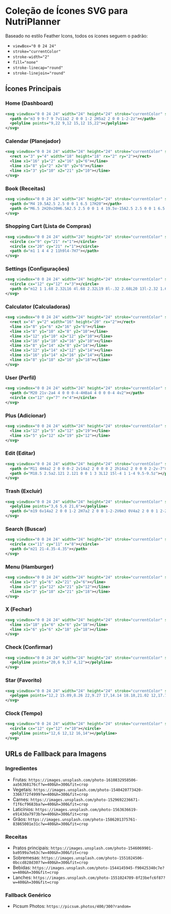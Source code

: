 # Coleção de Ícones SVG para NutriPlanner

Baseado no estilo Feather Icons, todos os ícones seguem o padrão:
- `viewBox="0 0 24 24"`
- `stroke="currentColor"`
- `stroke-width="2"`
- `fill="none"`
- `stroke-linecap="round"`
- `stroke-linejoin="round"`

## Ícones Principais

### Home (Dashboard)
```svg
<svg viewBox="0 0 24 24" width="24" height="24" stroke="currentColor" stroke-width="2" fill="none" stroke-linecap="round" stroke-linejoin="round">
  <path d="m3 9 9-7 9 7v11a2 2 0 0 1-2 2H5a2 2 0 0 1-2-2z"></path>
  <polyline points="9,22 9,12 15,12 15,22"></polyline>
</svg>
```

### Calendar (Planejador)
```svg
<svg viewBox="0 0 24 24" width="24" height="24" stroke="currentColor" stroke-width="2" fill="none" stroke-linecap="round" stroke-linejoin="round">
  <rect x="3" y="4" width="18" height="18" rx="2" ry="2"></rect>
  <line x1="16" y1="2" x2="16" y2="6"></line>
  <line x1="8" y1="2" x2="8" y2="6"></line>
  <line x1="3" y1="10" x2="21" y2="10"></line>
</svg>
```

### Book (Receitas)
```svg
<svg viewBox="0 0 24 24" width="24" height="24" stroke="currentColor" stroke-width="2" fill="none" stroke-linecap="round" stroke-linejoin="round">
  <path d="M4 19.5A2.5 2.5 0 0 1 6.5 17H20"></path>
  <path d="M6.5 2H20v20H6.5A2.5 2.5 0 0 1 4 19.5v-15A2.5 2.5 0 0 1 6.5 2z"></path>
</svg>
```

### Shopping Cart (Lista de Compras)
```svg
<svg viewBox="0 0 24 24" width="24" height="24" stroke="currentColor" stroke-width="2" fill="none" stroke-linecap="round" stroke-linejoin="round">
  <circle cx="9" cy="21" r="1"></circle>
  <circle cx="20" cy="21" r="1"></circle>
  <path d="m1 1 4 4 2 11h9l4-7H7"></path>
</svg>
```

### Settings (Configurações)
```svg
<svg viewBox="0 0 24 24" width="24" height="24" stroke="currentColor" stroke-width="2" fill="none" stroke-linecap="round" stroke-linejoin="round">
  <circle cx="12" cy="12" r="3"></circle>
  <path d="m12 1 1.68 2.32L16 4l.68 2.32L19 8l-.32 2.68L20 13l-2.32 1.68L16 16l-2.32.68L12 19l-1.68-2.32L8 16l-.68-2.32L5 12l.32-2.68L4 7l2.32-1.68L8 4l2.32-.68L12 1z"></path>
</svg>
```

### Calculator (Calculadoras)
```svg
<svg viewBox="0 0 24 24" width="24" height="24" stroke="currentColor" stroke-width="2" fill="none" stroke-linecap="round" stroke-linejoin="round">
  <rect x="4" y="2" width="16" height="20" rx="2"></rect>
  <line x1="8" y1="6" x2="16" y2="6"></line>
  <line x1="8" y1="10" x2="8" y2="10"></line>
  <line x1="12" y1="10" x2="12" y2="10"></line>
  <line x1="16" y1="10" x2="16" y2="10"></line>
  <line x1="8" y1="14" x2="8" y2="14"></line>
  <line x1="12" y1="14" x2="12" y2="14"></line>
  <line x1="16" y1="14" x2="16" y2="14"></line>
  <line x1="8" y1="18" x2="16" y2="18"></line>
</svg>
```

### User (Perfil)
```svg
<svg viewBox="0 0 24 24" width="24" height="24" stroke="currentColor" stroke-width="2" fill="none" stroke-linecap="round" stroke-linejoin="round">
  <path d="M20 21v-2a4 4 0 0 0-4-4H8a4 4 0 0 0-4 4v2"></path>
  <circle cx="12" cy="7" r="4"></circle>
</svg>
```

### Plus (Adicionar)
```svg
<svg viewBox="0 0 24 24" width="24" height="24" stroke="currentColor" stroke-width="2" fill="none" stroke-linecap="round" stroke-linejoin="round">
  <line x1="12" y1="5" x2="12" y2="19"></line>
  <line x1="5" y1="12" x2="19" y2="12"></line>
</svg>
```

### Edit (Editar)
```svg
<svg viewBox="0 0 24 24" width="24" height="24" stroke="currentColor" stroke-width="2" fill="none" stroke-linecap="round" stroke-linejoin="round">
  <path d="M11 4H4a2 2 0 0 0-2 2v14a2 2 0 0 0 2 2h14a2 2 0 0 0 2-2v-7"></path>
  <path d="M18.5 2.5a2.121 2.121 0 0 1 3 3L12 15l-4 1 1-4 9.5-9.5z"></path>
</svg>
```

### Trash (Excluir)
```svg
<svg viewBox="0 0 24 24" width="24" height="24" stroke="currentColor" stroke-width="2" fill="none" stroke-linecap="round" stroke-linejoin="round">
  <polyline points="3,6 5,6 21,6"></polyline>
  <path d="m19 6v14a2 2 0 0 1-2 2H7a2 2 0 0 1-2-2V6m3 0V4a2 2 0 0 1 2-2h4a2 2 0 0 1 2 2v2"></path>
</svg>
```

### Search (Buscar)
```svg
<svg viewBox="0 0 24 24" width="24" height="24" stroke="currentColor" stroke-width="2" fill="none" stroke-linecap="round" stroke-linejoin="round">
  <circle cx="11" cy="11" r="8"></circle>
  <path d="m21 21-4.35-4.35"></path>
</svg>
```

### Menu (Hamburger)
```svg
<svg viewBox="0 0 24 24" width="24" height="24" stroke="currentColor" stroke-width="2" fill="none" stroke-linecap="round" stroke-linejoin="round">
  <line x1="3" y1="6" x2="21" y2="6"></line>
  <line x1="3" y1="12" x2="21" y2="12"></line>
  <line x1="3" y1="18" x2="21" y2="18"></line>
</svg>
```

### X (Fechar)
```svg
<svg viewBox="0 0 24 24" width="24" height="24" stroke="currentColor" stroke-width="2" fill="none" stroke-linecap="round" stroke-linejoin="round">
  <line x1="18" y1="6" x2="6" y2="18"></line>
  <line x1="6" y1="6" x2="18" y2="18"></line>
</svg>
```

### Check (Confirmar)
```svg
<svg viewBox="0 0 24 24" width="24" height="24" stroke="currentColor" stroke-width="2" fill="none" stroke-linecap="round" stroke-linejoin="round">
  <polyline points="20,6 9,17 4,12"></polyline>
</svg>
```

### Star (Favorito)
```svg
<svg viewBox="0 0 24 24" width="24" height="24" stroke="currentColor" stroke-width="2" fill="none" stroke-linecap="round" stroke-linejoin="round">
  <polygon points="12,2 15.09,8.26 22,9.27 17,14.14 18.18,21.02 12,17.77 5.82,21.02 7,14.14 2,9.27 8.91,8.26 12,2"></polygon>
</svg>
```

### Clock (Tempo)
```svg
<svg viewBox="0 0 24 24" width="24" height="24" stroke="currentColor" stroke-width="2" fill="none" stroke-linecap="round" stroke-linejoin="round">
  <circle cx="12" cy="12" r="10"></circle>
  <polyline points="12,6 12,12 16,14"></polyline>
</svg>
```

## URLs de Fallback para Imagens

### Ingredientes
- Frutas: `https://images.unsplash.com/photo-1610832958506-aa56368176cf?w=400&h=300&fit=crop`
- Vegetais: `https://images.unsplash.com/photo-1540420773420-3366772f4999?w=400&h=300&fit=crop`
- Carnes: `https://images.unsplash.com/photo-1529692236671-f1f6cf9683ba?w=400&h=300&fit=crop`
- Laticínios: `https://images.unsplash.com/photo-1563636619-e9143da7973b?w=400&h=300&fit=crop`
- Grãos: `https://images.unsplash.com/photo-1586201375761-83865001e31c?w=400&h=300&fit=crop`

### Receitas
- Pratos principais: `https://images.unsplash.com/photo-1546069901-ba9599a7e63c?w=400&h=300&fit=crop`
- Sobremesas: `https://images.unsplash.com/photo-1551024506-0bccd828d307?w=400&h=300&fit=crop`
- Bebidas: `https://images.unsplash.com/photo-1544145945-f90425340c7e?w=400&h=300&fit=crop`
- Lanches: `https://images.unsplash.com/photo-1551024709-8f23befc6f87?w=400&h=300&fit=crop`

### Fallback Genérico
- Picsum Photos: `https://picsum.photos/400/300?random=`

